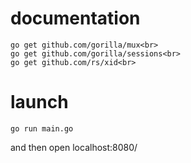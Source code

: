 # documentation

    go get github.com/gorilla/mux<br>
    go get github.com/gorilla/sessions<br>
    go get github.com/rs/xid<br>

# launch

    go run main.go

and then open localhost:8080/


